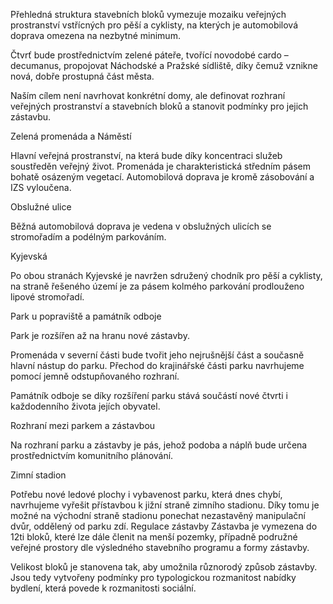 Přehledná struktura stavebních bloků vymezuje mozaiku veřejných prostranství vstřícných pro pěší a cyklisty, na kterých je automobilová doprava omezena na nezbytné minimum. 

Čtvrť bude prostřednictvím zelené páteře, tvořící novodobé cardo – decumanus, propojovat Náchodské a Pražské sídliště, díky čemuž vznikne nová, dobře prostupná část města.

Naším cílem není navrhovat konkrétní domy, ale definovat rozhraní veřejných prostranství a stavebních bloků a stanovit podmínky pro jejich zástavbu.


Zelená promenáda a Náměstí

Hlavní veřejná prostranství, na která bude díky koncentraci služeb soustředěn veřejný život. Promenáda je charakteristická středním pásem bohatě osázeným vegetací. Automobilová doprava je kromě zásobování a IZS vyloučena.


Obslužné ulice

Běžná automobilová doprava je vedena v obslužných ulicích se stromořadím a podélným parkováním.


Kyjevská

Po obou stranách Kyjevské je navržen sdružený chodník pro pěší a cyklisty, na straně řešeného území je za pásem kolmého parkování prodlouženo lipové stromořadí.


Park u popraviště a památník odboje

Park je rozšířen až na hranu nové zástavby.

Promenáda v severní části bude tvořit jeho nejrušnější část a současně hlavní nástup do parku. Přechod do krajinářské části parku navrhujeme pomocí jemně odstupňovaného rozhraní.

Památník odboje se díky rozšíření parku stává součástí nové čtvrti i každodenního života jejích obyvatel.


Rozhraní mezi parkem a zástavbou

Na rozhraní parku a zástavby je pás, jehož podoba a náplň bude určena prostřednictvím komunitního plánování.


Zimní stadion

Potřebu nové ledové plochy i vybavenost parku, která dnes chybí, navrhujeme vyřešit přístavbou k jižní straně zimního stadionu. Díky tomu je možné na východní straně stadionu ponechat nezastavěný manipulační dvůr, oddělený od parku zdí.
Regulace zástavby
Zástavba je vymezena do 12ti bloků, které lze dále členit na menší pozemky, případně podružné veřejné prosto­ry dle výsledného stavebního programu a formy zástavby.

Velikost bloků je stanovena tak, aby umožnila různorodý způsob zástavby. Jsou tedy vytvořeny podmínky pro typologickou rozmanitost nabídky bydlení, která povede k rozmanitosti sociální.
